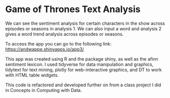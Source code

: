# Game of Thrones Text Analysis

We can see the sentiment analysis for certain characters in the 
show across episodes or seasons in analysis 1. We can also input a word and analysis 2 gives
a word trend analysis across episodes or seasons. 

To access the app you can go to the following link: https://andwappe.shinyapps.io/app3/

This app was created using R and the package shiny, as well as the afinn sentiment lexicon. I
used tidyverse for data manipulation and graphics, tidytext for text mining, plotly for
web-interactive graphics, and DT to work with HTML table widgets. 

This code is refactored and developed further on from a class project I did in Concepts in 
Computing with Data. 
